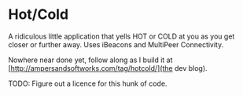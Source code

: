 # Hot/Cold

A ridiculous little application that yells HOT or COLD at you as you get closer or further away. Uses iBeacons and MultiPeer Connectivity.

Nowhere near done yet, follow along as I build it at [http://ampersandsoftworks.com/tag/hotcold/](the dev blog).

TODO: Figure out a licence for this hunk of code.
